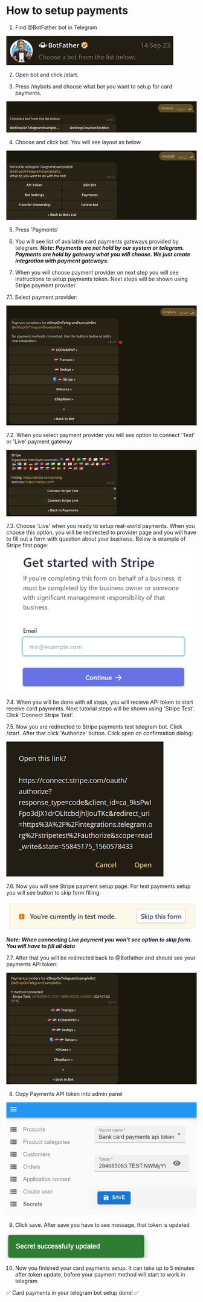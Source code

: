 # How to setup payments

1. Find @BotFather bot in Telegram

![Bot father](assets/common/bot-father.png)

2. Open bot and click /start.

3. Press /mybots and choose what bot you want to setup for card payments.

![My bots choose](assets/card-payments-setup/my-bots-choose.png)

4. Choose and click bot. You will see layout as below

![Selected bot](assets/card-payments-setup/selected-bot-buttons-layout.png)

5. Press 'Payments'

6. You will see list of available card payments gateways provided by telegram.
   ***Note: Payments are not hold by our system or telegram. Payments are hold by gateway what you will choose. We just create integration with payment gateways.***

7. When you will choose payment provider on next step you will see instructions to setup payments token. Next steps will be shown using Stripe payment provider.

7.1. Select payment provider:

![Selected payment provider](assets/card-payments-setup/select-payment-provider.png)

7.2. When you select payment provider you will see option to connect 'Test' or 'Live' payment gateway

![Test or live](assets/card-payments-setup/connect-test-or-live-payments.png)

7.3. Choose 'Live' when you ready to setup real-world payments. When you choose this option, you will be redirected to provider page and you will have to fill out a form with question about your business. Below is example of Stripe first page:

![Stripe live payments](assets/card-payments-setup/stripe-live-payments-setup-page.png)

7.4. When you will be done with all steps, you will recieve API token to start receive card payments. Next tutorial steps will be shown using 'Stripe Test'. Click 'Connect Stripe Test'.

7.5. Now you are redirected to Stripe payments test telegram bot. Click /start. After that click 'Authorize' button. Click open on confirmation dialog:

![Stripe bot confirmation dialog](assets/card-payments-setup/stripe-bot-confirmation-dialog.png)

7.6. Now you will see Stripe payment setup page. For test payments setup you will see button to skip form filling:

![Skip stripe form filling](assets/card-payments-setup/skip-stripe-form-filling.png)

   ***Note: When connecting Live payment you won't see option to skip form. You will have to fill all data***

7.7. After that you will be redirected back to @Botfather and should see your payments API token:

![Payments api token](assets/card-payments-setup/ready-payments-api-token.png)

8. Copy Payments API token into admin panel

![Payments api token](assets/card-payments-setup/admin-panel-payments-token-setup.png)

9. Click save. After save you have to see message, that token is updated

![Token updated](assets/common/token-updated-successfully-message.png)

10. Now you finished your card payments setup. It can take up to 5 minutes after token update, before your payment method will start to work in telegram

:white_check_mark: Card payments in your telegram bot setup done! :white_check_mark: